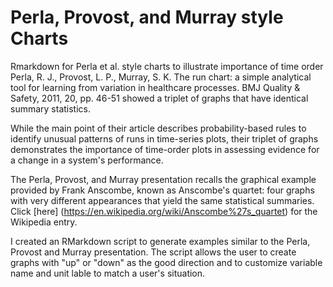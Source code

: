 # Perla, Provost, and Murray style Charts
Rmarkdown for Perla et al. style charts to illustrate importance of time order
Perla, R. J., Provost, L. P., Murray, S. K. The run chart: a simple analytical tool for learning from variation in healthcare processes. 
BMJ Quality & Safety, 2011, 20, pp. 46-51 showed a triplet of graphs that have identical summary statistics.

While the main point of their article describes probability-based rules to identify unusual patterns of runs in time-series plots, their triplet of graphs demonstrates the importance of time-order plots in assessing evidence for a change in a system's performance.  

The Perla, Provost, and Murray presentation recalls the graphical example provided by Frank Anscombe, known as Anscombe's quartet:  four graphs with very different appearances that yield the same statistical summaries.  Click [here] (https://en.wikipedia.org/wiki/Anscombe%27s_quartet) for the Wikipedia entry.

I created an RMarkdown script to generate examples similar to the Perla, Provost and Murray presentation.  The script allows the user to create graphs with "up" or "down" as the good direction and to customize variable name and unit lable to match a user's situation.
